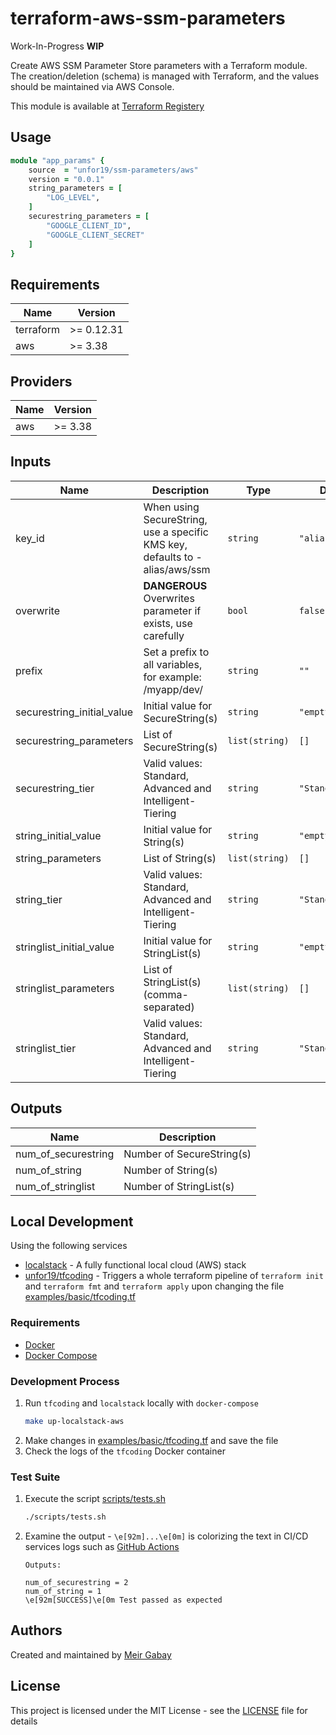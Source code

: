 # terraform-aws-ssm-parameters

Work-In-Progress **WIP**

Create AWS SSM Parameter Store parameters with a Terraform module. The creation/deletion (schema) is managed with Terraform, and the values should be maintained via AWS Console.

This module is available at [Terraform Registery](https://registry.terraform.io/modules/unfor19/ssm-parameters/aws/latest)

## Usage

```ruby
module "app_params" {
    source  = "unfor19/ssm-parameters/aws"
    version = "0.0.1"
    string_parameters = [
        "LOG_LEVEL",
    ]
    securestring_parameters = [
        "GOOGLE_CLIENT_ID",
        "GOOGLE_CLIENT_SECRET"
    ]
}
```

<!-- terraform_docs_start -->

## Requirements

| Name | Version |
|------|---------|
| terraform | >= 0.12.31 |
| aws | >= 3.38 |

## Providers

| Name | Version |
|------|---------|
| aws | >= 3.38 |

## Inputs

| Name | Description | Type | Default | Required |
|------|-------------|------|---------|:--------:|
| key_id | When using SecureString, use a specific KMS key, defaults to - alias/aws/ssm | `string` | `"alias/aws/ssm"` | no |
| overwrite | **DANGEROUS** Overwrites parameter if exists, use carefully | `bool` | `false` | no |
| prefix | Set a prefix to all variables, for example: /myapp/dev/ | `string` | `""` | no |
| securestring_initial_value | Initial value for SecureString(s) | `string` | `"empty"` | no |
| securestring_parameters | List of SecureString(s) | `list(string)` | `[]` | no |
| securestring_tier | Valid values: Standard, Advanced and Intelligent-Tiering | `string` | `"Standard"` | no |
| string_initial_value | Initial value for String(s) | `string` | `"empty"` | no |
| string_parameters | List of String(s) | `list(string)` | `[]` | no |
| string_tier | Valid values: Standard, Advanced and Intelligent-Tiering | `string` | `"Standard"` | no |
| stringlist_initial_value | Initial value for StringList(s) | `string` | `"empty"` | no |
| stringlist_parameters | List of StringList(s) (comma-separated) | `list(string)` | `[]` | no |
| stringlist_tier | Valid values: Standard, Advanced and Intelligent-Tiering | `string` | `"Standard"` | no |

## Outputs

| Name | Description |
|------|-------------|
| num_of_securestring | Number of SecureString(s) |
| num_of_string | Number of String(s) |
| num_of_stringlist | Number of StringList(s) |

<!-- terraform_docs_end -->

## Local Development

Using the following services

- [localstack](https://github.com/localstack/localstack) - A fully functional local cloud (AWS) stack
- [unfor19/tfcoding](https://github.com/unfor19/tfcoding) - Triggers a whole terraform pipeline of `terraform init` and `terraform fmt` and `terraform apply` upon changing the file [examples/basic/tfcoding.tf](./examples/basic/tfcoding.tf)

### Requirements

- [Docker](https://docs.docker.com/get-docker/)
- [Docker Compose](https://docs.docker.com/compose/install/)

### Development Process

1. Run `tfcoding` and `localstack` locally with `docker-compose`
    ```bash
    make up-localstack-aws
    ```
1. Make changes in [examples/basic/tfcoding.tf](./examples/basic/tfcoding.tf) and save the file
2. Check the logs of the `tfcoding` Docker container

### Test Suite

1. Execute the script [scripts/tests.sh](./scripts/tests.sh)
   ```bash
   ./scripts/tests.sh
1. Examine the output - `\e[92m]...\e[0m]` is colorizing the text in CI/CD services logs such as [GitHub Actions](https://github.com/features/actions)
   ```
   Outputs:

   num_of_securestring = 2
   num_of_string = 1
   \e[92m[SUCCESS]\e[0m Test passed as expected
   ```

## Authors

Created and maintained by [Meir Gabay](https://github.com/unfor19)

## License

This project is licensed under the MIT License - see the [LICENSE](https://github.com/unfor19/terraform-aws-ssm-parameters/blob/master/LICENSE) file for details
